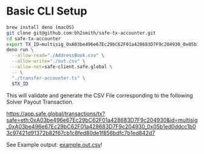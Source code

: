 # Basic CLI Setup

```sh
brew install deno (macOS)
git clone git@github.com:bh2smith/safe-tx-accounter.git
cd safe-tx-accounter
export TX_ID=multisig_0xA03be496e67Ec29bC62F01a428683D7F9c204930_0x05b1ed0ddcc1b03c97421d91372b82f67cb1c8fed80de1f856bdfc7b1ed842d7
deno run \
  --allow-read="./AddressBook.csv" \
  --allow-write="./out.csv" \
  --allow-net=safe-client.safe.global \
  -- \
  "./transfer-accounter.ts" \
  $TX_ID
```

This will validate and generate the CSV File corresponding to the following Solver Payout Transaction.

https://app.safe.global/transactions/tx?safe=eth:0xA03be496e67Ec29bC62F01a428683D7F9c204930&id=multisig_0xA03be496e67Ec29bC62F01a428683D7F9c204930_0x05b1ed0ddcc1b03c97421d91372b82f67cb1c8fed80de1f856bdfc7b1ed842d7


See Example output: 
[example.out.csv](./example.out.csv)!
